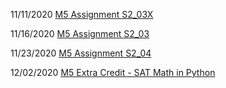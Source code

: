 11/11/2020
<a href="https://docs.google.com/document/d/1MXUNCizDWYK5UVDMqO7TGBBYIUoCJoj6JxQL8_aNGD8/edit?usp=sharing"> M5 Assignment S2_03X </a>

11/16/2020
<a href="https://docs.google.com/document/d/1X0G8LsSOJYbofOHd77bDb059PTqDJ7Oc9D3oHqp_lak/edit"> M5 Assignment S2_03 </a>


11/23/2020
<a href="https://docs.google.com/document/d/1wuPSFLEbLS2hKKHNpwGnY11dbYgK90BxitEl8uE9u04/edit?usp=sharing"> M5 Assignment S2_04 </a>


12/02/2020
<a href="https://docs.google.com/document/d/1Z5UC4bPRtdCiLFr2yPrEAI2jH7_jztV-MQdIb5KFLWg/edit"> M5 Extra Credit - SAT Math in Python </a>
